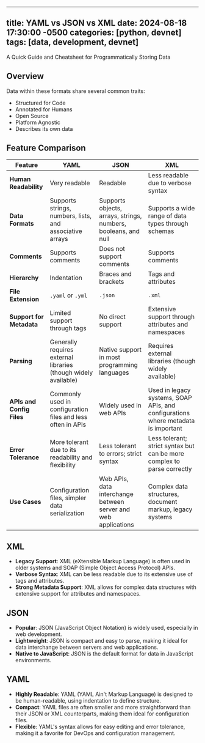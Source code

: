 <!--
Copyright 2024 Caleb Finigan

Licensed under the Apache License, Version 2.0 (the "License");
you may not use this file except in compliance with the License.
You may obtain a copy of the License at

    http://www.apache.org/licenses/LICENSE-2.0

Unless required by applicable law or agreed to in writing, software
distributed under the License is distributed on an "AS IS" BASIS,
WITHOUT WARRANTIES OR CONDITIONS OF ANY KIND, either express or implied.
See the License for the specific language governing permissions and
limitations under the License.
-->

---
title: YAML vs JSON vs XML
date: 2024-08-18 17:30:00 -0500
categories: [python, devnet]
tags: [data, development, devnet]
---

A Quick Guide and Cheatsheet for Programmatically Storing Data

## Overview

Data within these formats share several common traits:

- Structured for Code
- Annotated for Humans
- Open Source
- Platform Agnostic
- Describes its own data

## Feature Comparison

| Feature                | YAML                                  | JSON                                      | XML                                           |
|------------------------|---------------------------------------|-------------------------------------------|-----------------------------------------------|
| **Human Readability**  | Very readable                         | Readable                                  | Less readable due to verbose syntax           |
| **Data Formats**       | Supports strings, numbers, lists, and associative arrays | Supports objects, arrays, strings, numbers, booleans, and null | Supports a wide range of data types through schemas |
| **Comments**           | Supports comments                     | Does not support comments                 | Supports comments                             |
| **Hierarchy**          | Indentation                           | Braces and brackets                       | Tags and attributes                           |
| **File Extension**     | `.yaml` or `.yml`                     | `.json`                                   | `.xml`                                        |
| **Support for Metadata** | Limited support through tags         | No direct support                         | Extensive support through attributes and namespaces |
| **Parsing**            | Generally requires external libraries (though widely available) | Native support in most programming languages | Requires external libraries (though widely available) |
| **APIs and Config Files** | Commonly used in configuration files and less often in APIs | Widely used in web APIs                    | Used in legacy systems, SOAP APIs, and configurations where metadata is important |
| **Error Tolerance**    | More tolerant due to its readability and flexibility | Less tolerant to errors; strict syntax    | Less tolerant; strict syntax but can be more complex to parse correctly |
| **Use Cases**          | Configuration files, simpler data serialization | Web APIs, data interchange between server and web applications | Complex data structures, document markup, legacy systems |

## XML

- **Legacy Support**: XML (eXtensible Markup Language) is often used in older systems and SOAP (Simple Object Access Protocol) APIs.
- **Verbose Syntax**: XML can be less readable due to its extensive use of tags and attributes.
- **Strong Metadata Support**: XML allows for complex data structures with extensive support for attributes and namespaces.

## JSON

- **Popular**: JSON (JavaScript Object Notation) is widely used, especially in web development.
- **Lightweight**: JSON is compact and easy to parse, making it ideal for data interchange between servers and web applications.
- **Native to JavaScript**: JSON is the default format for data in JavaScript environments.

## YAML

- **Highly Readable**: YAML (YAML Ain't Markup Language) is designed to be human-readable, using indentation to define structure.
- **Compact**: YAML files are often smaller and more straightforward than their JSON or XML counterparts, making them ideal for configuration files.
- **Flexible**: YAML's syntax allows for easy editing and error tolerance, making it a favorite for DevOps and configuration management.

